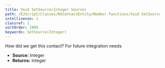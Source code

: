 ```yaml
---
title: Void SetSource(Integer Source)
path: /EJScript/Classes/NSContactEntity/Member functions/Void SetSource(Integer p_0)
intellisense: 1
classref: 1
sortOrder: 1909
keywords: SetSource(Integer)
---
```



How did we get this contact? For future integration needs



* **Source:** Integer
* **Returns:** Integer


